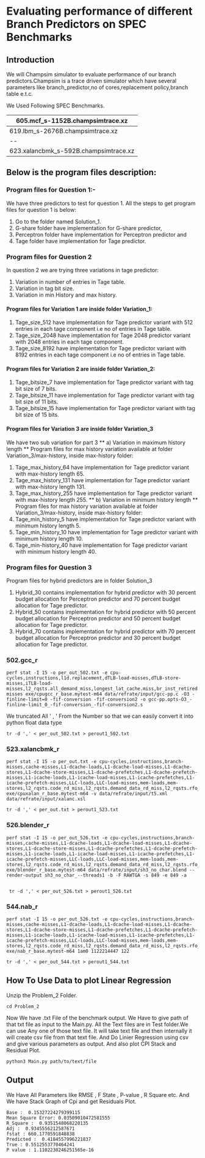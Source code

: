 # Evaluating performance of different Branch Predictors on SPEC Benchmarks

## Introduction
We will Champsim simulator to evaluate performance of our branch predictors.Champsim is a trace driven simulator which have several parameters like branch_predictor,no of cores,replacement policy,branch table e.t.c.


We Used Following SPEC Benchmarks.

| 605.mcf_s-1152B.champsimtrace.xz|
|--|
| 619.lbm_s-2676B.champsimtrace.xz|
|--|
| 623.xalancbmk_s-592B.champsimtrace.xz|

## Below is the program files description:

### Program files for Question 1:- ###
We have three predictors to test for question 1. All the steps to get program files for question 1 is below:
1. Go to the folder named Solution_1.
2. G-share folder have implementation for G-share predictor, 
3. Perceptron folder have implementation for Perceptron predictor and
4. Tage folder have implementation for Tage predictor.

### Program files for Question 2 ###
In question 2 we are trying three variations in tage predictor:
1. Variation in number of entries in Tage table.
2. Variation in tag bit size.
3. Variation in min History and max history.
#### Program files for Variation 1 are inside folder Variation_1: ####
1. Tage_size_512 have implementation for Tage predictor variant with 512 
entries in each tage component i.e no of entries in Tage table.
2. Tage_size_2048 have implementation for Tage 2048 predictor variant 
with 2048 entries in each tage component.
3. Tage_size_8192 have implementation for Tage predictor variant with 
8192 entries in each tage component i.e no of entries in Tage table.
#### Program files for Variation 2 are inside folder Variation_2: ####
1. Tage_bitsize_7 have implementation for Tage predictor variant with tag 
bit size of 7 bits.
2. Tage_bitsize_11 have implementation for Tage predictor variant with tag 
bit size of 11 bits.
3. Tage_bitsize_15 have implementation for Tage predictor variant with tag 
bit size of 15 bits.
#### Program files for Variation 3 are inside folder Variation_3 ####
We have two sub variation for part 3 
** a) Variation in maximum history length **
Program files for max history variation available at folder 
Variation_3/max-history, inside max-history folder: 
1. Tage_max_history_64 have implementation for Tage predictor variant 
with max-history length 65.
2. Tage_max_history_131 have implementation for Tage predictor 
variant with max-history length 131.
3. Tage_max_history_255 have implementation for Tage predictor 
variant with max-history length 255.
** b) Variation in minimum history length **
Program files for max history variation available at folder 
Variation_3/max-history, inside max-history folder: 
1. Tage_min_history_5 have implementation for Tage predictor variant 
with minimum history length 5.
2. Tage_min_history_10 have implementation for Tage predictor variant 
with minimum history length 10.
3. Tage_min-history_40 have implementation for Tage predictor variant 
with minimum history length 40.
### Program files for Question 3 ###
Program files for hybrid predictors are in folder Solution_3
1. Hybrid_30 contains implementation for hybrid predictor with 30 percent 
budget allocation for Perceptron predictor and 70 percent budget 
allocation for Tage predictor.
2. Hybrid_50 contains implementation for hybrid predictor with 50 percent 
budget allocation for Perceptron predictor and 50 percent budget 
allocation for Tage predictor.
3. Hybrid_70 contains implementation for hybrid predictor with 70 percent 
budget allocation for Perceptron predictor and 30 percent budget 
allocation for Tage predictor.


###  502.gcc_r

    perf stat -I 15 -o per_out_502.txt -e cpu-cycles,instructions,l1d.replacement,dTLB-load-misses,dTLB-store-misses,iTLB-load-misses,l2_rqsts.all_demand_miss,longest_lat_cache.miss,br_inst_retired.all_branches,frontend_retired.itlb_miss,itlb_misses.walk_completed,dtlb_load_misses.walk_completed,dtlb_store_misses.walk_completed,branch-misses exe/cpugcc_r_base.mytest-m64 data/refrate/input/gcc-pp.c -O3 -finline-limit=0 -fif-conversion -fif-conversion2 -o gcc-pp.opts-O3_-finline-limit_0_-fif-conversion_-fif-conversion2.s

We truncated All ' , ' From the Number so that we can easily convert it into python float data type

    tr -d ',' < per_out_502.txt > perout1_502.txt

###  523.xalancbmk_r

    perf stat -I 15 -o per_out.txt -e cpu-cycles,instructions,branch-misses,cache-misses,L1-dcache-loads,L1-dcache-load-misses,L1-dcache-stores,L1-dcache-store-misses,L1-dcache-prefetches,L1-dcache-prefetch-misses,L1-icache-loads,L1-icache-load-misses,L1-icache-prefetches,L1-icache-prefetch-misses,LLC-loads,LLC-load-misses,mem-loads,mem-stores,l2_rqsts.code_rd_miss,l2_rqsts.demand_data_rd_miss,l2_rqsts.rfo_miss,l1d_pend_miss.pending,frontend_retired.l1i_miss,frontend_retired.itlb_miss,frontend_retired.stlb_miss exe/cpuxalan_r_base.mytest-m64 -v data/refrate/input/t5.xml data/refrate/input/xalanc.xsl

    tr -d ',' < per_out.txt > perout1_523.txt

###  526.blender_r

    perf stat -I 15 -o per_out_526.txt -e cpu-cycles,instructions,branch-misses,cache-misses,L1-dcache-loads,L1-dcache-load-misses,L1-dcache-stores,L1-dcache-store-misses,L1-dcache-prefetches,L1-dcache-prefetch-misses,L1-icache-loads,L1-icache-load-misses,L1-icache-prefetches,L1-icache-prefetch-misses,LLC-loads,LLC-load-misses,mem-loads,mem-stores,l2_rqsts.code_rd_miss,l2_rqsts.demand_data_rd_miss,l2_rqsts.rfo_miss,l1d_pend_miss.pending,frontend_retired.l1i_miss,frontend_retired.itlb_miss,frontend_retired.stlb_miss exe/blender_r_base.mytest-m64 data/refrate/input/sh3_no_char.blend --render-output sh3_no_char_--threads1 -b -F RAWTGA -s 849 -e 849 -a


     tr -d ',' < per_out_526.txt > perout1_526.txt

### 544.nab_r

    perf stat -I 15 -o per_out_526.txt -e cpu-cycles,instructions,branch-misses,cache-misses,L1-dcache-loads,L1-dcache-load-misses,L1-dcache-stores,L1-dcache-store-misses,L1-dcache-prefetches,L1-dcache-prefetch-misses,L1-icache-loads,L1-icache-load-misses,L1-icache-prefetches,L1-icache-prefetch-misses,LLC-loads,LLC-load-misses,mem-loads,mem-stores,l2_rqsts.code_rd_miss,l2_rqsts.demand_data_rd_miss,l2_rqsts.rfo_miss,l1d_pend_miss.pending,frontend_retired.l1i_miss,frontend_retired.itlb_miss,frontend_retired.stlb_miss exe/nab_r_base.mytest-m64 1am0 1122214447 122

    tr -d ',' < per_out_544.txt > perout1_544.txt




## How To Use Data to plot Linear Regression
Unzip the Problem_2 Folder.

    cd Problem_2

Now We have .txt File of the benchmark output.
We Have to give path of that txt file as input to the Main.py.
All the Text files are in Test folder.We can use Any one of those text file.
It will take text file and then internally it will create csv file from that text file.
And Do Linier Regression using csv and give various parameters as output.
And also plot CPI Stack and Residual Plot.

    python3 Main.py path/to/text/file

## Output

We Have All Parameters like RMSE , F State , P-value , R Square etc.
And We have Stack Graph of Cpi and get Residuals Plot.

    Base :  0.15327224279399115
    Mean Square Error: 0.03509010472581555
    R_Square :  0.9351548068220135
    Adj :  0.9345556212587671
    fstat : 660.1770591848838
    Predicted :  0.4184557996221837
    True : 0.5512553770464241
    P value : 1.1102230246251565e-16




